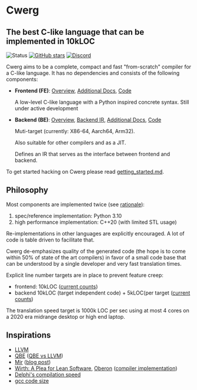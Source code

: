 # Cwerg

## The best C-like language that can be implemented in 10kLOC

![Status](../../workflows/cwerg-tests/badge.svg)
[![GitHub stars](https://img.shields.io/github/stars/robertmuth/Cwerg.svg?label=github%20stars)](https://github.com/robertmuth/Cwerg/stargazers)
[![Discord](https://img.shields.io/discord/1266057429091881011?logo=discord&style=flat)](https://discord.com/channels/1266057429091881011/)

Cwerg aims to be a complete, compact and fast "from-scratch" compiler for a C-like language.
It has no dependencies and consists of the following components:
* **Frontend (FE)**: [Overview](FE/Docs/tutorial.md), [Additional Docs](FE/Docs/), [Code](FE/)

  A low-level C-like language with a Python inspired concrete syntax.
  Still under active development


* **Backend (BE)**: [Overview](BE/README.md),  [Backend IR](BE/Docs/opcodes.md), [Additional Docs](BE/Docs/), [Code](BE/)

  Muti-target (currently: X86-64, Aarch64, Arm32).

  Also suitable for other compilers and as a JIT.

  Defines an IR that serves as the interface between frontend and backend.

To get started hacking on Cwerg please read [getting_started.md](getting_started.md).

## Philosophy

Most components are implemented twice (see [rationale](why_python.md)):
1. spec/reference implementation: Python 3.10
2. high performance implementation: C++20 (with limited STL usage)

Re-implementations in other languages are explicitly encouraged.
A lot of code is table driven to facilitate that.

Cwerg de-emphasizes quality of the generated code (the hope is to come within 50%
of state of the art compilers) in favor of a small code base that can be
understood by a single developer and very fast translation times.

Explicit line number targets are in place to prevent feature creep:
* frontend: 10kLOC
  ([current counts](FE/CLOC.md))
* backend 10kLOC (target independent code) + 5kLOC(per target
  ([current counts](BE/CLOC.md))

The translation speed target is 1000k LOC per sec using at most 4 cores
on a 2020 era midrange desktop or high end laptop.

## Inspirations

* [LLVM](https://llvm.org)
* [QBE](https://c9x.me/compile/) ([QBE vs LLVM](https://c9x.me/compile/doc/llvm.html))
* [Mir](https://github.com/vnmakarov/mir) ([blog post](https://developers.redhat.com/blog/2020/01/20/mir-a-lightweight-jit-compiler-project/))
* [Wirth: A Plea for Lean Software](https://cr.yp.to/bib/1995/wirth.pdf),
  [Oberon](http://www.projectoberon.com/) ([compiler implementation](http://www.inf.ethz.ch/personal/wirth/ProjectOberon/PO.System.pdf))
* [Delphi's compilation speed](https://news.ycombinator.com/item?id=24735366)
* [gcc code size](https://www.phoronix.com/scan.php?page=news_item&px=MTg3OTQ)
